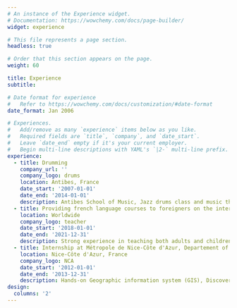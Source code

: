 ```yaml
---
# An instance of the Experience widget.
# Documentation: https://wowchemy.com/docs/page-builder/
widget: experience

# This file represents a page section.
headless: true

# Order that this section appears on the page.
weight: 60

title: Experience
subtitle:

# Date format for experience
#   Refer to https://wowchemy.com/docs/customization/#date-format
date_format: Jan 2006

# Experiences.
#   Add/remove as many `experience` items below as you like.
#   Required fields are `title`, `company`, and `date_start`.
#   Leave `date_end` empty if it's your current employer.
#   Begin multi-line descriptions with YAML's `|2-` multi-line prefix.
experience:
  - title: Drumming
    company_url: ''
    company_logo: drums
    location: Antibes, France
    date_start: '2007-01-01'
    date_end: '2014-01-01'
    description: Antibes School of Music, Jazz drums class and music theory class
  - title: Providing french language courses to foreigners on the internet
    location: Worldwide
    company_logo: teacher
    date_start: '2018-01-01'
    date_end: '2021-12-31'
    description: Strong experience in teaching both adults and children.
  - title: Internship at Métropole de Nice-Côte d'Azur, Departement of Geographic Information 
    location: Nice-Côte d'Azur, France
    company_logo: NCA
    date_start: '2012-01-01'
    date_end: '2013-12-31'
    description: Hands-on Geographic information system (GIS), Discovery of GIS ArcMap software and Lumoin software, Observation of tramway deployment project
design:
  columns: '2'
---
```

